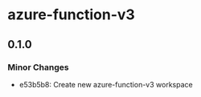 # azure-function-v3

## 0.1.0

### Minor Changes

- e53b5b8: Create new azure-function-v3 workspace
